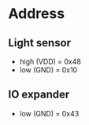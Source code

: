 # Address

## Light sensor

* high (VDD) = 0x48
* low (GND) = 0x10

## IO expander
* low (GND) = 0x43